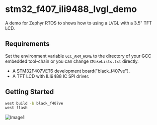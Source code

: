 # stm32_f407_ili9488_lvgl_demo


A demo for Zephyr RTOS to shows how to using a LVGL with a 3.5" TFT LCD.


## Requirements

Set the environment variable `GCC_ARM_HOME` to the directory of your GCC embedded tool-chain or you can change `CMakeLists.txt` directly.

* A STM32F407VET6 development board("black_f407ve").
* A TFT LCD with ILI9488 IC  SPI driver.

## Getting Started

```cmd
west build -b black_f407ve
west flash
```


![Image1](docs/demo1.jpg)